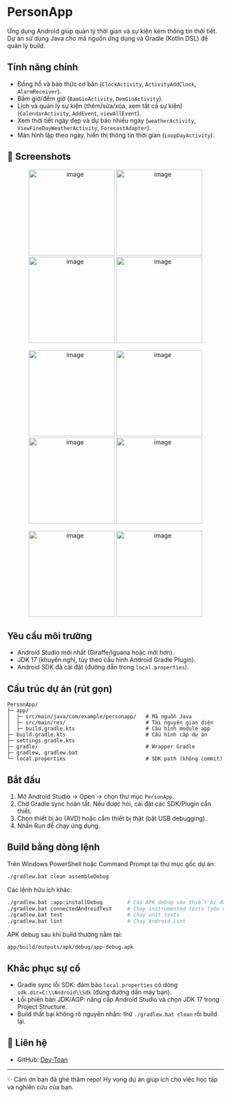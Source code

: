 # PersonApp

Ứng dụng Android giúp quản lý thời gian và sự kiện kèm thông tin thời tiết. Dự án sử dụng Java cho mã nguồn ứng dụng và Gradle (Kotlin DSL) để quản lý build.

## Tính năng chính
- Đồng hồ và báo thức cơ bản (`ClockActivity`, `ActivityAddClock`, `AlarmReceiver`).
- Bấm giờ/đếm giờ (`BamGioActivity`, `DemGioActivity`).
- Lịch và quản lý sự kiện (thêm/sửa/xóa, xem tất cả sự kiện) (`CalendarActivity`, `AddEvent`, `viewAllEvent`).
- Xem thời tiết ngày đẹp và dự báo nhiều ngày (`weatherActivity`, `ViewFineDayWeatherActivity`, `ForecastAdapter`).
- Màn hình lặp theo ngày, hiển thị thông tin thời gian (`LoopDayActivity`).
## 📸 Screenshots
<p align="center">
  <img width="200" alt="image" src="https://github.com/user-attachments/assets/577201d1-3a91-4978-9b71-6dae7409ddb6" />
  <img width="200" alt="image" src="https://github.com/user-attachments/assets/3c669fa5-ec74-476b-ba5a-4255f3db44eb" />
  <img width="200" alt="image" src="https://github.com/user-attachments/assets/39da7fdc-08ba-4b61-acf3-3de8505c10c1" />
  <img width="200" alt="image" src="https://github.com/user-attachments/assets/9343a2c3-e5a0-472a-be90-695aa5aaddf9" />
</p>
<p align="center">
  <img width="200" alt="image" src="https://github.com/user-attachments/assets/ad649b2f-7b6e-4cf8-b5ad-4ddba32f142f" />
  <img width="200" alt="image" src="https://github.com/user-attachments/assets/f110a489-6183-44ca-b517-af7face49f7e" />
  <img width="200" alt="image" src="https://github.com/user-attachments/assets/ab2986f4-2de4-40ef-984f-655163399d7e" />
  <img width="200" alt="image" src="https://github.com/user-attachments/assets/3d7632d6-82a5-465f-b0ce-06f3dd2f409f" />
</p>
<p align="center">
  <img width="200" alt="image" src="https://github.com/user-attachments/assets/35b1d1b7-ddfb-44a8-89a1-d03502b4bb6f" />
  <img width="200" alt="image" src="https://github.com/user-attachments/assets/ea4173a2-f20c-4c8c-8cc6-2f64a923d2d1" />
</p>




  

## Yêu cầu môi trường
- Android Studio mới nhất (Giraffe/Iguana hoặc mới hơn).
- JDK 17 (khuyến nghị, tùy theo cấu hình Android Gradle Plugin).
- Android SDK đã cài đặt (đường dẫn trong `local.properties`).

## Cấu trúc dự án (rút gọn)
```
PersonApp/
├─ app/
│  ├─ src/main/java/com/example/personapp/   # Mã nguồn Java
│  ├─ src/main/res/                          # Tài nguyên giao diện
│  ├─ build.gradle.kts                       # Cấu hình module app
├─ build.gradle.kts                          # Cấu hình cấp dự án
├─ settings.gradle.kts
├─ gradle/                                   # Wrapper Gradle
├─ gradlew, gradlew.bat
└─ local.properties                          # SDK path (không commit)
```

## Bắt đầu
1. Mở Android Studio → Open → chọn thư mục `PersonApp`.
2. Chờ Gradle sync hoàn tất. Nếu được hỏi, cài đặt các SDK/Plugin cần thiết.
3. Chọn thiết bị ảo (AVD) hoặc cắm thiết bị thật (bật USB debugging).
4. Nhấn Run để chạy ứng dụng.

## Build bằng dòng lệnh
Trên Windows PowerShell hoặc Command Prompt tại thư mục gốc dự án:

```bash
./gradlew.bat clean assembleDebug
```

Các lệnh hữu ích khác:

```bash
./gradlew.bat :app:installDebug        # Cài APK debug vào thiết bị đang kết nối
./gradlew.bat connectedAndroidTest     # Chạy instrumented tests (yêu cầu thiết bị/emulator)
./gradlew.bat test                     # Chạy unit tests
./gradlew.bat lint                     # Chạy Android Lint
```

APK debug sau khi build thường nằm tại:

```
app/build/outputs/apk/debug/app-debug.apk
```

## Khắc phục sự cố
- Gradle sync lỗi SDK: đảm bảo `local.properties` có dòng `sdk.dir=C:\\Android\\Sdk` (đúng đường dẫn máy bạn).
- Lỗi phiên bản JDK/AGP: nâng cấp Android Studio và chọn JDK 17 trong Project Structure.
- Build thất bại không rõ nguyên nhân: thử `./gradlew.bat clean` rồi build lại.

## 📧 Liên hệ

* GitHub: [Dev-Toan](https://github.com/Dev-Toan)


---

✨ Cảm ơn bạn đã ghé thăm repo! Hy vọng dự án giúp ích cho việc học tập và nghiên cứu của bạn.


